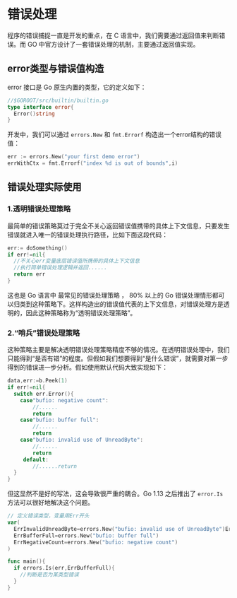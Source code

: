 # 错误处理
程序的错误捕捉一直是开发的重点，在 C 语言中，我们需要通过返回值来判断错误。而 GO 中官方设计了一套错误处理的机制，主要通过返回值实现。

## error类型与错误值构造
error 接口是 Go 原生内置的类型，它的定义如下：
```go
//$GOROOT/src/builtin/builtin.go
type interface error{
  Error()string
}
```
开发中，我们可以通过 `errors.New` 和 `fmt.Errorf` 构造出一个error结构的错误值：
```go
err := errors.New("your first demo error")
errWithCtx = fmt.Errorf("index %d is out of bounds",i)
```

## 错误处理实际使用
### 1.透明错误处理策略
最简单的错误策略莫过于完全不关心返回错误值携带的具体上下文信息，只要发生错误就进入唯一的错误处理执行路径，比如下面这段代码：
```go
err:= doSomething() 
if err!=nil{
  //不关心err变量底层错误值所携带的具体上下文信息
  //执行简单错误处理逻辑并返回......
  return err
}
```
这也是 Go 语言中 最常见的错误处理策略 ， 80% 以上的 Go 错误处理情形都可以归类到这种策略下。这样构造出的错误值代表的上下文信息，对错误处理方是透明的，因此这种策略称为“透明错误处理策略”。


### 2.“哨兵”错误处理策略
这种策略主要是解决透明错误处理策略精度不够的情况。在透明错误处理中，我们只能得到“是否有错”的程度。但假如我们想要得到“是什么错误”，就需要对第一步得到的错误进一步分析。假如使用默认代码大致实现如下：
```go
data,err:=b.Peek(1)
if err!=nil{
  switch err.Error(){
    case"bufio: negative count":
        //......
        return
    case"bufio: buffer full":
        //......
        return
    case"bufio: invalid use of UnreadByte":
        //......
        return
     default:
        //......return
  }
}
```
但这显然不是好的写法，这会导致很严重的耦合。Go 1.13 之后推出了 `error.Is` 方法可以很好地解决这个问题。
```go
// 定义错误类型，变量用Err开头
var(
  ErrInvalidUnreadByte=errors.New("bufio: invalid use of UnreadByte")ErrInvalidUnreadRune=errors.New("bufio: invalid use of UnreadRune")
  ErrBufferFull=errors.New("bufio: buffer full")
  ErrNegativeCount=errors.New("bufio: negative count")
)

func main(){
  if errors.Is(err,ErrBufferFull){
    //判断是否为某类型错误
  }
}
```